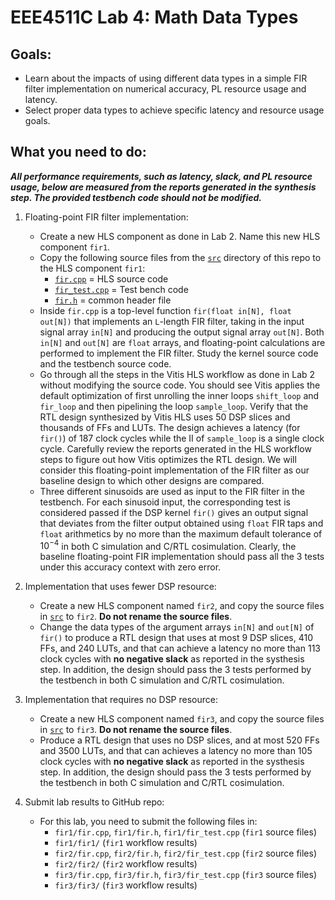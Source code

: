 # EEE4511C Lab 4: Math Data Types

## Goals:
- Learn about the impacts of using different data types in a simple FIR filter implementation on numerical accuracy, PL resource usage and latency.
- Select proper data types to achieve specific latency and resource usage goals.

## What you need to do:
***All performance requirements, such as latency, slack, and PL resource usage, below are measured from the reports generated in the synthesis step. The provided testbench code should not be modified.***
  
1. Floating-point FIR filter implementation:
   - Create a new HLS component as done in Lab 2. Name this new HLS component `fir1`. 
   - Copy the following source files from the [`src`](./src) directory of this repo to the HLS component `fir1`:
     - [`fir.cpp`](./src/fir.cpp) = HLS source code
     - [`fir_test.cpp`](./src/fir_test.cpp) = Test bench code
     - [`fir.h`](./src/fir.h) = common header file
   - Inside `fir.cpp` is a top-level function `fir(float in[N], float out[N])` that implements an `L`-length FIR filter, taking in the input signal array `in[N]` and producing the output signal array `out[N]`. Both `in[N]` and `out[N]` are `float` arrays, and floating-point calculations are performed to implement the FIR filter. Study the kernel source code and the testbench source code.
   - Go through all the steps in the Vitis HLS workflow as done in Lab 2 without modifying the source code. You should see Vitis applies the default optimization of first unrolling the inner loops `shift_loop` and `fir_loop` and then pipelining the loop `sample_loop`. Verify that the RTL design synthesized by Vitis HLS uses 50 DSP slices and thousands of FFs and LUTs. The design achieves a latency (for `fir()`) of 187 clock cycles while the II of `sample_loop` is a single clock cycle. Carefully review the reports generated in the HLS workflow steps to figure out how Vitis optimizes the RTL design. We will consider this floating-point implementation of the FIR filter as our baseline design to which other designs are compared.
   - Three different sinusoids are used as input to the FIR filter in the testbench. For each sinusoid input, the corresponding test is considered passed if the DSP kernel `fir()` gives an output signal that deviates from the filter output obtained using `float` FIR taps and `float` arithmetics by no more than the maximum default tolerance of $10^{-4}$ in both C simulation and C/RTL cosimulation. Clearly, the baseline floating-point FIR implementation should pass all the 3 tests under this accuracy context with zero error.
       
2. Implementation that uses fewer DSP resource: 
   - Create a new HLS component named `fir2`, and copy the source files in [`src`](./src) to `fir2`. **Do not rename the source files**.
   - Change the data types of the argument arrays `in[N]` and `out[N]` of `fir()` to produce a RTL design that uses at most 9 DSP slices, 410 FFs, and 240 LUTs, and that can achieve a latency no more than 113 clock cycles with **no negative slack** as reported in the systhesis step. In addition, the design should pass the 3 tests performed by the testbench in both C simulation and C/RTL cosimulation.
   
3. Implementation that requires no DSP resource:
   - Create a new HLS component named `fir3`, and copy the source files in [`src`](./src) to `fir3`. **Do not rename the source files**.
   - Produce a RTL design that uses no DSP slices, and at most 520 FFs and 3500 LUTs, and that can achieves a latency no more than 105 clock cycles with **no negative slack** as reported in the systhesis step. In addition, the design should pass the 3 tests performed by the testbench in both C simulation and C/RTL cosimulation.
     
4. Submit lab results to GitHub repo:
   - For this lab, you need to submit the following files in:
     - `fir1/fir.cpp`, `fir1/fir.h`, `fir1/fir_test.cpp` (`fir1` source files)
     - `fir1/fir1/` (`fir1` workflow results)
     - `fir2/fir.cpp`, `fir2/fir.h`, `fir2/fir_test.cpp` (`fir2` source files)
     - `fir2/fir2/` (`fir2` workflow results)
     - `fir3/fir.cpp`, `fir3/fir.h`, `fir3/fir_test.cpp` (`fir3` source files)
     - `fir3/fir3/` (`fir3` workflow results)




